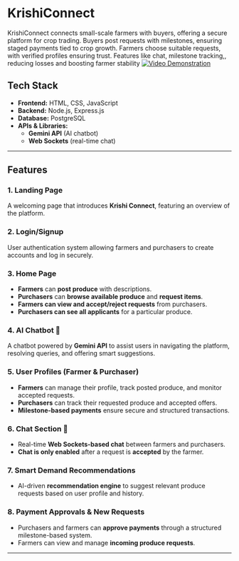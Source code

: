 # KrishiConnect
KrishiConnect connects small-scale farmers with buyers, offering a secure platform for crop trading. Buyers post requests with milestones, ensuring staged payments tied to crop growth. Farmers choose suitable requests, with verified profiles ensuring trust. Features like chat, milestone tracking,, reducing losses and boosting farmer stability
[![Video Demonstration](thumbnail_image_url)](https://youtu.be/kaH86pkyNGY)


##  Tech Stack

- **Frontend:** HTML, CSS, JavaScript  
- **Backend:** Node.js, Express.js  
- **Database:** PostgreSQL  
- **APIs & Libraries:**  
  - **Gemini API** (AI chatbot)  
  - **Web Sockets** (real-time chat)  

---

##  Features

###  1. Landing Page  
A welcoming page that introduces **Krishi Connect**, featuring an overview of the platform.

###  2. Login/Signup  
User authentication system allowing farmers and purchasers to create accounts and log in securely.

###  3. Home Page  
- **Farmers** can **post produce** with descriptions.  
- **Purchasers** can **browse available produce** and **request items**.  
- **Farmers can view and accept/reject requests** from purchasers.  
- **Purchasers can see all applicants** for a particular produce.  

###  4. AI Chatbot 🤖  
A chatbot powered by **Gemini API** to assist users in navigating the platform, resolving queries, and offering smart suggestions.

###  5. User Profiles (Farmer & Purchaser)  
- **Farmers** can manage their profile, track posted produce, and monitor accepted requests.  
- **Purchasers** can track their requested produce and accepted offers.  
- **Milestone-based payments** ensure secure and structured transactions.

###  6. Chat Section 💬  
- Real-time **Web Sockets-based chat** between farmers and purchasers.  
- **Chat is only enabled** after a request is **accepted** by the farmer.  

###  7. Smart Demand Recommendations  
- AI-driven **recommendation engine** to suggest relevant produce requests based on user profile and history.

###  8. Payment Approvals & New Requests  
- Purchasers and farmers can **approve payments** through a structured milestone-based system.  
- Farmers can view and manage **incoming produce requests**.

---
